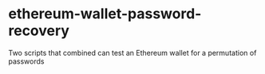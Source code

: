 # ethereum-wallet-password-recovery
Two scripts that combined can test an Ethereum wallet for a permutation of passwords

